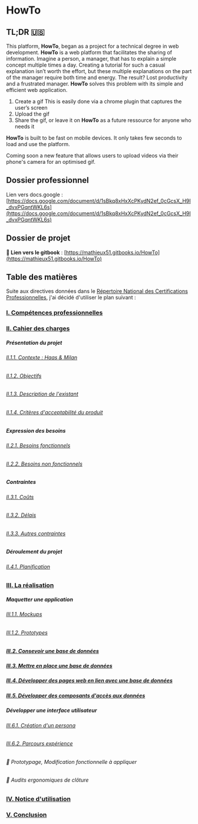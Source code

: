 # HowTo

## TL;DR 🇺🇸

This platform, **HowTo**, began as a project for a technical degree in web development. **HowTo** is a web platform that facilitates the sharing of information. Imagine a person, a manager, that has to explain a simple concept multiple times a day. Creating a tutorial for such a casual explanation isn’t worth the effort, but these multiple explanations on the part of the manager require both time and energy. The result? Lost productivity and a frustrated manager.  **HowTo** solves this problem with its simple and efficient web application.

1. Create a gif
This is easily done via a chrome plugin that captures the user’s screen
2. Upload the gif
3. Share the gif, or leave it on **HowTo** as a future ressource for anyone who needs it

**HowTo** is built to be fast on mobile devices. It only takes few seconds to load and use the platform.

Coming soon a new feature that allows users to upload videos via their phone's camera for an optimised gif.

## Dossier professionnel

Lien vers docs.google : [https://docs.google.com/document/d/1sBkq8xHxXcPKydN2ef_0cGcsX_H9I_dvxPGqntWKL6s](https://docs.google.com/document/d/1sBkq8xHxXcPKydN2ef_0cGcsX_H9I_dvxPGqntWKL6s)

## Dossier de projet

**📖 Lien vers le gitbook** : [https://mathieux51.gitbooks.io/HowTo](https://mathieux51.gitbooks.io/HowTo)

## Table des matières 

Suite aux directives données dans le [Répertoire National des Certifications Professionnelles](http://www.rncp.cncp.gouv.fr/grand-public/visualisationFiche?format=fr&fiche=5927), j'ai  décidé d'utiliser le plan suivant :

### [I. Compétences professionnelles](I.liste-des-competences-professionnelles/readme.md)

### [II. Cahier des charges]()
	
##### Présentation du projet

###### [II.1.1. Contexte : Haas & Milan](II.cahier-des-charges/1.presentation-du-project/1.contexte.md)
###### [II.1.2. Objectifs](II.cahier-des-charges/1.presentation-du-project/2.objectifs.md)
###### [II.1.3. Description de l'existant](II.cahier-des-charges/1.presentation-du-project/3.description-de-lexistant.md)
###### [II.1.4. Critères d'acceptabilité du produit](II.cahier-des-charges/1.presentation-du-project/4.criteres-dacceptabilite-du-produit.md)

##### Expression des besoins

###### [II.2.1. Besoins fonctionnels](II.cahier-des-charges//2.expression-des-besoins/1.besoins-fonctionnels.md)
###### [II.2.2. Besoins non fonctionnels](II.cahier-des-charges/2.expression-des-besoins/2.besoins-non-fonctionnels.md)


##### Contraintes

###### [II.3.1. Coûts](II.cahier-des-charges/3.contraintes/1.couts.md)
###### [II.3.2. Délais](II.cahier-des-charges/3.contraintes/2.delais.md)
###### [II.3.3. Autres contraintes](II.cahier-des-charges/3.contraintes/3.autres-contraintes.md)

##### Déroulement du projet

###### [II.4.1. Planification](II.cahier-des-charges/4.deroulement-du-projet/1.planication.md)

### [III. La réalisation]()

##### Maquetter une application

###### [III.1.1. Mockups](III.realisation/1.maquette-application/1.mockups/readme.md)
###### [III.1.2. Prototypes](III.realisation/1.maquette-application/2.prototypes/readme.md)

##### [III.2. Consevoir une base de données](III.realisation/2.concevoir-base-de-donnees/readme.md)
##### [III.3. Mettre en place une base de données](III.realisation/3.mettre-en-place-base-donnees/readme.md)
##### [III.4. Développer des pages web en lien avec une base de données](III.realisation/4.developper-pages-web-acces-donnees/readme.md)
##### [III.5. Développer des composants d'accès aux données](III.realisation/5.developper-composants-acces-donnees/readme.md)

##### Développer une interface utilisateur

###### [III.6.1. Création d'un persona](III.realisation/6.Developper-une-interface-utilisateur/1.creation-persona/readme.md)
###### [III.6.2. Parcours expérience](III.realisation/6.Developper-une-interface-utilisateur/2.parcours-experience/readme.md)
###### 🚧 Prototypage, Modification fonctionnelle à appliquer
###### 🚧 Audits ergonomiques de clôture

### [IV. Notice d'utilisation](IV.notice-dutilisation/readme.md)

### [V. Conclusion](V.conclusion/readme.md)
